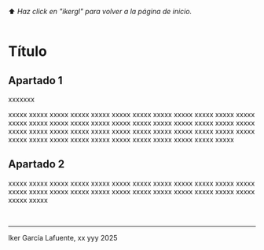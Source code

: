 ⬆️ _Haz click en "ikergl" para volver a la página de inicio._ <br><br>

# Título

## Apartado 1

xxxxxxx

xxxxx xxxxx xxxxx xxxxx xxxxx xxxxx xxxxx xxxxx xxxxx xxxxx xxxxx xxxxx xxxxx xxxxx xxxxx xxxxx xxxxx xxxxx xxxxx xxxxx xxxxx xxxxx xxxxx xxxxx xxxxx xxxxx xxxxx xxxxx xxxxx xxxxx xxxxx xxxxx xxxxx xxxxx xxxxx xxxxx xxxxx xxxxx xxxxx xxxxx xxxxx xxxxx xxxxx xxxxx xxxxx xxxxx xxxxx 

## Apartado 2

xxxxx xxxxx xxxxx xxxxx xxxxx xxxxx xxxxx xxxxx xxxxx xxxxx xxxxx xxxxx xxxxx xxxxx xxxxx xxxxx xxxxx xxxxx xxxxx xxxxx xxxxx xxxxx xxxxx xxxxx xxxxx xxxxx 


<br>

___
Iker García Lafuente, xx yyy 2025
